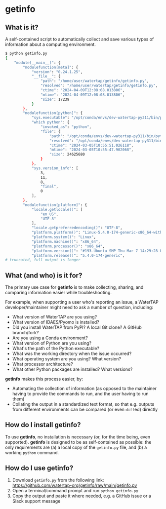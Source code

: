 # getinfo

## What is it?

A self-contained script to automatically collect and save various types of information about a computing environment.

```sh
$ python getinfo.py
{
    "module[__main__]": {
        "modulefunction[meta]": {
            "version": "0.24.1.25",
            "__file__": {
                "path": "/home/user/watertap/getinfo/getinfo.py",
                "resolved": "/home/user/watertap/getinfo/getinfo.py",
                "ctime": "2024-04-09T12:08:08.013806",
                "mtime": "2024-04-09T12:08:08.013806",
                "size": 17239
            }
        },
        "modulefunction[python]": {
            "sys.executable": "/opt/conda/envs/dev-watertap-py311/bin/python",
            "which python": {
                "invoked_as": "python",
                "file": {
                    "path": "/opt/conda/envs/dev-watertap-py311/bin/python",
                    "resolved": "/opt/conda/envs/dev-watertap-py311/bin/python3.11",
                    "ctime": "2024-03-05T10:55:51.026118",
                    "mtime": "2024-03-05T10:55:47.902068",
                    "size": 24625680
                }
            },
            "sys.version_info": [
                3,
                11,
                8,
                "final",
                0
            ],
        },
        "modulefunction[platform]": {
            "locale.getlocale()": [
                "en_US",
                "UTF-8"
            ],
            "locale.getpreferredencoding()": "UTF-8",
            "platform.platform()": "Linux-5.4.0-174-generic-x86_64-with-glibc2.31",
            "platform.system()": "Linux",
            "platform.machine()": "x86_64",
            "platform.processor()": "x86_64",
            "platform.version()": "#193-Ubuntu SMP Thu Mar 7 14:29:28 UTC 2024",
            "platform.release()": "5.4.0-174-generic",
# truncated, full output is longer
```

## What (and who) is it for?

The primary use case for **getinfo** is to make collecting, sharing, and comparing information easier while troubleshooting.

For example, when supporting a user who's reporting an issue, a WaterTAP developer/maintainer might need to ask a number of question, including:

- What version of WaterTAP are you using?
- What version of IDAES/Pyomo is installed?
- Did you install WaterTAP from PyPI? A local Git clone? A GitHub branch/fork?
- Are you using a Conda environment?
- What version of Python are you using?
- What's the path of the Python executable?
- What was the working directory when the issue occurred?
- What operating system are you using? What version?
- What processor architecture?
- What other Python packages are installed? What versions?

**getinfo** makes this process easier, by:

- Automating the collection of information (as opposed to the maintainer having to provide the commands to run, and the user having to run them)
- Collating the output in a standardized text format, so that e.g. outputs from different environments can be compared (or even `diff`ed) directly

## How do I install getinfo?

To use **getinfo**, no installation is necessary (or, for the time being, even supported). **getinfo** is designed to be as self-contained as possible: the only requirements are (a) a local copy of the `getinfo.py` file, and (b) a working `python` command.

## How do I use getinfo?

1. Download `getinfo.py` from the following link: https://github.com/watertap-org/getinfo/raw/main/getinfo.py
2. Open a terminal/command prompt and run `python getinfo.py`
3. Copy the output and paste it where needed, e.g. a GitHub issue or a Slack support message
